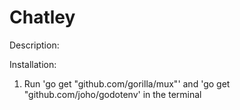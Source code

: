 # Chatley
Description:


Installation:
1. Run 'go get "github.com/gorilla/mux"' and 'go get "github.com/joho/godotenv' in the terminal

